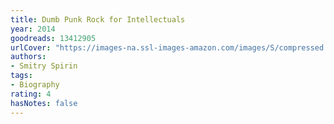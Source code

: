 ```yaml
---
title: Dumb Punk Rock for Intellectuals
year: 2014
goodreads: 13412905
urlCover: "https://images-na.ssl-images-amazon.com/images/S/compressed.photo.goodreads.com/books/1326544477i/13412905.jpg"
authors:
- Smitry Spirin
tags:
- Biography
rating: 4
hasNotes: false
---
```


